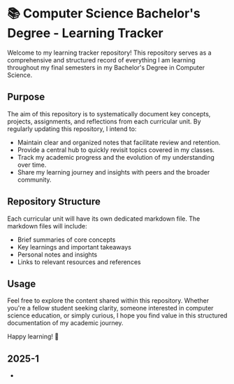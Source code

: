 # 📚 Computer Science Bachelor's Degree - Learning Tracker

Welcome to my learning tracker repository! This repository serves as a comprehensive and structured record of everything I am learning throughout my final semesters in my Bachelor's Degree in Computer Science.

## Purpose

The aim of this repository is to systematically document key concepts, projects, assignments, and reflections from each curricular unit. By regularly updating this repository, I intend to:

- Maintain clear and organized notes that facilitate review and retention.
- Provide a central hub to quickly revisit topics covered in my classes.
- Track my academic progress and the evolution of my understanding over time.
- Share my learning journey and insights with peers and the broader community.

## Repository Structure

Each curricular unit will have its own dedicated markdown file. The markdown files will include:
- Brief summaries of core concepts
- Key learnings and important takeaways
- Personal notes and insights
- Links to relevant resources and references

## Usage

Feel free to explore the content shared within this repository. Whether you're a fellow student seeking clarity, someone interested in computer science education, or simply curious, I hope you find value in this structured documentation of my academic journey.

Happy learning! 🚀

## 2025-1
- 
